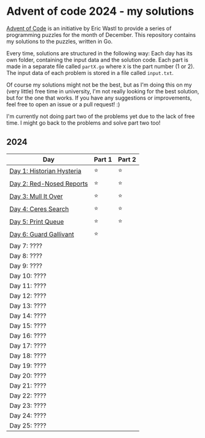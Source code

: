 # Advent of code 2024 - my solutions
[Advent of Code](https://adventofcode.com/) is an initiative by Eric Wastl to provide a series of programming puzzles for the month of December. This repository contains my solutions to the puzzles, written in Go.

Every time, solutions are structured in the following way: Each day has its own folder, containing the input data and the solution code. Each part is made in a separate file called `partX.go` where `X` is the part number (1 or 2). The input data of each problem is stored in a file called `input.txt`.

Of course my solutions might not be the best, but as I'm doing this on my (very little) free time in university, I'm not really looking for the best solution, but for the one that works. If you have any suggestions or improvements, feel free to open an issue or a pull request! :)

I'm currently not doing part two of the problems yet due to the lack of free time. I might go back to the problems and solve part two too!

## 2024
| Day                                   | Part 1 | Part 2 |
|---------------------------------------|--------|--------|
| [Day 1: Historian Hysteria](day01)    | ⭐     | ⭐     |
| [Day 2: Red-Nosed Reports](day02)     | ⭐     | ⭐     |
| [Day 3: Mull It Over](day03)          | ⭐     | ⭐     |
| [Day 4: Ceres Search](day04)          | ⭐     | ⭐     |
| [Day 5: Print Queue](day05)           | ⭐     | ⭐     |
| [Day 6: Guard Gallivant](day06)       | ⭐     |        |
| Day 7: ????                           |        |        |
| Day 8: ????                           |        |        |
| Day 9: ????                           |        |        |
| Day 10: ????                          |        |        |
| Day 11: ????                          |        |        |
| Day 12: ????                          |        |        |
| Day 13: ????                          |        |        |
| Day 14: ????                          |        |        |
| Day 15: ????                          |        |        |
| Day 16: ????                          |        |        |
| Day 17: ????                          |        |        |
| Day 18: ????                          |        |        |
| Day 19: ????                          |        |        |
| Day 20: ????                          |        |        |
| Day 21: ????                          |        |        |
| Day 22: ????                          |        |        |
| Day 23: ????                          |        |        |
| Day 24: ????                          |        |        |
| Day 25: ????                          |        |        |